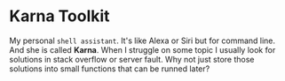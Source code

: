 # Karna Toolkit
My personal `shell assistant`. It's like Alexa or Siri but for command line. And she is called **Karna**. When I struggle on some topic I usually look for solutions in stack overflow or server fault. Why not just store those solutions into small functions that can be runned later?

